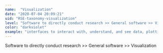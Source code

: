 ```yaml
---
name:  "Visualization"
date: "2020-07-04 20:09:21"
uid: "RSE-taxonomy-visualization"
level: "Software to directly conduct research >> General software >> Visualization"
color: "darkviolet"
example: "interfaces to interact with, understand, and see data, plotting tools" 
---
```


Software to directly conduct research >> General software >> Visualization